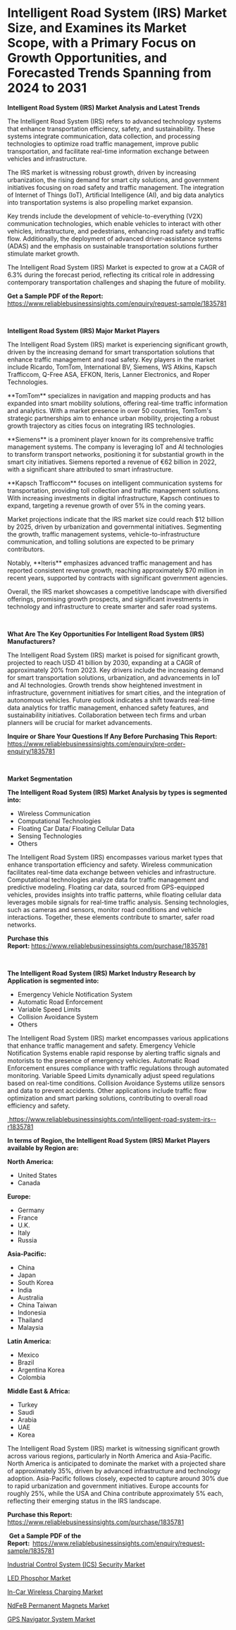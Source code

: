 <p><h1>Intelligent Road System (IRS) Market Size, and Examines its Market Scope, with a Primary Focus on Growth Opportunities, and Forecasted Trends Spanning from 2024 to 2031</h1></p><p><strong>Intelligent Road System (IRS) Market Analysis and Latest Trends</strong></p>
<p><p>The Intelligent Road System (IRS) refers to advanced technology systems that enhance transportation efficiency, safety, and sustainability. These systems integrate communication, data collection, and processing technologies to optimize road traffic management, improve public transportation, and facilitate real-time information exchange between vehicles and infrastructure. </p><p>The IRS market is witnessing robust growth, driven by increasing urbanization, the rising demand for smart city solutions, and government initiatives focusing on road safety and traffic management. The integration of Internet of Things (IoT), Artificial Intelligence (AI), and big data analytics into transportation systems is also propelling market expansion. </p><p>Key trends include the development of vehicle-to-everything (V2X) communication technologies, which enable vehicles to interact with other vehicles, infrastructure, and pedestrians, enhancing road safety and traffic flow. Additionally, the deployment of advanced driver-assistance systems (ADAS) and the emphasis on sustainable transportation solutions further stimulate market growth.</p><p>The Intelligent Road System (IRS) Market is expected to grow at a CAGR of 6.3% during the forecast period, reflecting its critical role in addressing contemporary transportation challenges and shaping the future of mobility.</p></p>
<p><strong>Get a Sample PDF of the Report:&nbsp;</strong> <a href="https://www.reliablebusinessinsights.com/enquiry/request-sample/1835781?utm_campaign=112&utm_medium=2&utm_source=Github&utm_content=ia&utm_term=16102024&utm_id=intelligent-road-system-irs">https://www.reliablebusinessinsights.com/enquiry/request-sample/1835781</a></p>
<p>&nbsp;</p>
<p><strong>Intelligent Road System (IRS) Major Market Players</strong></p>
<p><p>The Intelligent Road System (IRS) market is experiencing significant growth, driven by the increasing demand for smart transportation solutions that enhance traffic management and road safety. Key players in the market include Ricardo, TomTom, International BV, Siemens, WS Atkins, Kapsch Trafficcom, Q-Free ASA, EFKON, Iteris, Lanner Electronics, and Roper Technologies.</p><p>**TomTom** specializes in navigation and mapping products and has expanded into smart mobility solutions, offering real-time traffic information and analytics. With a market presence in over 50 countries, TomTom's strategic partnerships aim to enhance urban mobility, projecting a robust growth trajectory as cities focus on integrating IRS technologies.</p><p>**Siemens** is a prominent player known for its comprehensive traffic management systems. The company is leveraging IoT and AI technologies to transform transport networks, positioning it for substantial growth in the smart city initiatives. Siemens reported a revenue of €62 billion in 2022, with a significant share attributed to smart infrastructure.</p><p>**Kapsch Trafficcom** focuses on intelligent communication systems for transportation, providing toll collection and traffic management solutions. With increasing investments in digital infrastructure, Kapsch continues to expand, targeting a revenue growth of over 5% in the coming years.</p><p>Market projections indicate that the IRS market size could reach $12 billion by 2025, driven by urbanization and governmental initiatives. Segmenting the growth, traffic management systems, vehicle-to-infrastructure communication, and tolling solutions are expected to be primary contributors.</p><p>Notably, **Iteris** emphasizes advanced traffic management and has reported consistent revenue growth, reaching approximately $70 million in recent years, supported by contracts with significant government agencies.</p><p>Overall, the IRS market showcases a competitive landscape with diversified offerings, promising growth prospects, and significant investments in technology and infrastructure to create smarter and safer road systems.</p></p>
<p>&nbsp;</p>
<p><strong>What Are The Key Opportunities For Intelligent Road System (IRS) Manufacturers?</strong></p>
<p><p>The Intelligent Road System (IRS) market is poised for significant growth, projected to reach USD 41 billion by 2030, expanding at a CAGR of approximately 20% from 2023. Key drivers include the increasing demand for smart transportation solutions, urbanization, and advancements in IoT and AI technologies. Growth trends show heightened investment in infrastructure, government initiatives for smart cities, and the integration of autonomous vehicles. Future outlook indicates a shift towards real-time data analytics for traffic management, enhanced safety features, and sustainability initiatives. Collaboration between tech firms and urban planners will be crucial for market advancements.</p></p>
<p><strong>Inquire or Share Your Questions If Any Before Purchasing This Report:</strong> <a href="https://www.reliablebusinessinsights.com/enquiry/pre-order-enquiry/1835781?utm_campaign=112&utm_medium=2&utm_source=Github&utm_content=ia&utm_term=16102024&utm_id=intelligent-road-system-irs">https://www.reliablebusinessinsights.com/enquiry/pre-order-enquiry/1835781</a></p>
<p>&nbsp;</p>
<p><strong>Market Segmentation</strong></p>
<p><strong>The Intelligent Road System (IRS) Market Analysis by types is segmented into:</strong></p>
<p><ul><li>Wireless Communication</li><li>Computational Technologies</li><li>Floating Car Data/ Floating Cellular Data</li><li>Sensing Technologies</li><li>Others</li></ul></p>
<p><p>The Intelligent Road System (IRS) encompasses various market types that enhance transportation efficiency and safety. Wireless communication facilitates real-time data exchange between vehicles and infrastructure. Computational technologies analyze data for traffic management and predictive modeling. Floating car data, sourced from GPS-equipped vehicles, provides insights into traffic patterns, while floating cellular data leverages mobile signals for real-time traffic analysis. Sensing technologies, such as cameras and sensors, monitor road conditions and vehicle interactions. Together, these elements contribute to smarter, safer road networks.</p></p>
<p><strong>Purchase this Report:&nbsp;</strong><a href="https://www.reliablebusinessinsights.com/purchase/1835781?utm_campaign=112&utm_medium=2&utm_source=Github&utm_content=ia&utm_term=16102024&utm_id=intelligent-road-system-irs">https://www.reliablebusinessinsights.com/purchase/1835781</a></p>
<p>&nbsp;</p>
<p><strong>The Intelligent Road System (IRS) Market Industry Research by Application is segmented into:</strong></p>
<p><ul><li>Emergency Vehicle Notification System</li><li>Automatic Road Enforcement</li><li>Variable Speed Limits</li><li>Collision Avoidance System</li><li>Others</li></ul></p>
<p><p>The Intelligent Road System (IRS) market encompasses various applications that enhance traffic management and safety. Emergency Vehicle Notification Systems enable rapid response by alerting traffic signals and motorists to the presence of emergency vehicles. Automatic Road Enforcement ensures compliance with traffic regulations through automated monitoring. Variable Speed Limits dynamically adjust speed regulations based on real-time conditions. Collision Avoidance Systems utilize sensors and data to prevent accidents. Other applications include traffic flow optimization and smart parking solutions, contributing to overall road efficiency and safety.</p></p>
<p><a href="https://www.reliablebusinessinsights.com/intelligent-road-system-irs--r1835781?utm_campaign=112&utm_medium=2&utm_source=Github&utm_content=ia&utm_term=16102024&utm_id=intelligent-road-system-irs">&nbsp;https://www.reliablebusinessinsights.com/intelligent-road-system-irs--r1835781</a></p>
<p><strong>In terms of Region, the Intelligent Road System (IRS) Market Players available by Region are:</strong></p>
<p>
    <p> <strong> North America: </strong>
        <ul>
            <li>United States</li>
            <li>Canada</li>
        </ul>
        </p> 
    <p> <strong> Europe: </strong>
        <ul>
            <li>Germany</li>
            <li>France</li>
            <li>U.K.</li>
            <li>Italy</li>
            <li>Russia</li>
        </ul>
        </p> 
    <p> <strong> Asia-Pacific: </strong>
        <ul>
            <li>China</li>
            <li>Japan</li>
            <li>South Korea</li>
            <li>India</li>
            <li>Australia</li>
            <li>China Taiwan</li>
            <li>Indonesia</li>
            <li>Thailand</li>
            <li>Malaysia</li>
        </ul>
        </p> 
    <p> <strong> Latin America: </strong>
        <ul>
            <li>Mexico</li>
            <li>Brazil</li>
            <li>Argentina Korea</li>
            <li>Colombia</li>
        </ul>
        </p> 
    <p> <strong> Middle East & Africa: </strong>
        <ul>
            <li>Turkey</li>
            <li>Saudi</li>
            <li>Arabia</li>
            <li>UAE</li>
            <li>Korea</li>
        </ul>
    </p>
    </p>
<p><p>The Intelligent Road System (IRS) market is witnessing significant growth across various regions, particularly in North America and Asia-Pacific. North America is anticipated to dominate the market with a projected share of approximately 35%, driven by advanced infrastructure and technology adoption. Asia-Pacific follows closely, expected to capture around 30% due to rapid urbanization and government initiatives. Europe accounts for roughly 25%, while the USA and China contribute approximately 5% each, reflecting their emerging status in the IRS landscape.</p></p>
<p><strong>Purchase this Report: </strong><a href="https://www.reliablebusinessinsights.com/purchase/1835781?utm_campaign=112&utm_medium=2&utm_source=Github&utm_content=ia&utm_term=16102024&utm_id=intelligent-road-system-irs">https://www.reliablebusinessinsights.com/purchase/1835781</a></p>
<p>&nbsp;<strong>Get a Sample PDF of the Report:&nbsp;&nbsp;</strong><a href="https://www.reliablebusinessinsights.com/enquiry/request-sample/1835781?utm_campaign=112&utm_medium=2&utm_source=Github&utm_content=ia&utm_term=16102024&utm_id=intelligent-road-system-irs">https://www.reliablebusinessinsights.com/enquiry/request-sample/1835781</a></p>
<p><strong></strong></p>
<p><p><a href="https://github.com/jillie6xbkabba/Market-Research-Report-List-1/blob/main/industrial-control-system-ics-security-market.md?utm_campaign=112&utm_medium=2&utm_source=Github&utm_content=ia&utm_term=16102024&utm_id=intelligent-road-system-irs">Industrial Control System (ICS) Security Market</a></p><p><a href="https://www.linkedin.com/pulse/in-depth-analysis-global-led-phosphor-market-scope-its-rapid-kpoec?utm_campaign=112&utm_medium=2&utm_source=Github&utm_content=ia&utm_term=16102024&utm_id=intelligent-road-system-irs">LED Phosphor Market</a></p><p><a href="https://github.com/c0mxahyman/Market-Research-Report-List-1/blob/main/in-car-wireless-charging-market.md?utm_campaign=112&utm_medium=2&utm_source=Github&utm_content=ia&utm_term=16102024&utm_id=intelligent-road-system-irs">In-Car Wireless Charging Market</a></p><p><a href="https://www.linkedin.com/pulse/ndfeb-permanent-magnets-market-research-report-2024-qaxsc?utm_campaign=112&utm_medium=2&utm_source=Github&utm_content=ia&utm_term=16102024&utm_id=intelligent-road-system-irs">NdFeB Permanent Magnets Market</a></p><p><a href="https://www.linkedin.com/pulse/gps-navigator-system-market-transformation-comparative-analysis-ip80f?utm_campaign=112&utm_medium=2&utm_source=Github&utm_content=ia&utm_term=16102024&utm_id=intelligent-road-system-irs">GPS Navigator System Market</a></p></p>